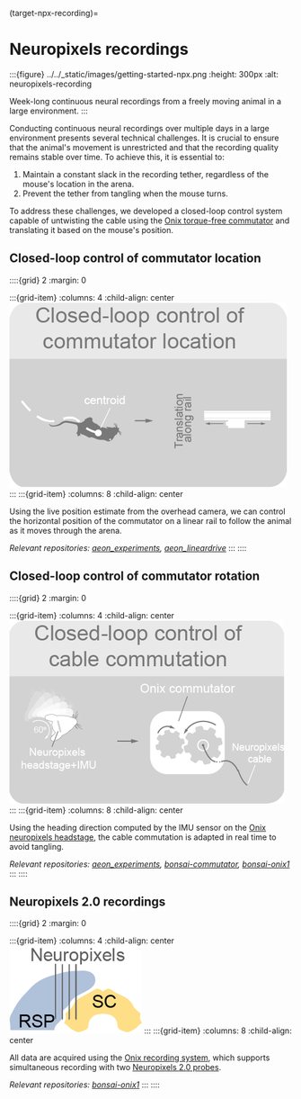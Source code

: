 (target-npx-recording)=
# Neuropixels recordings

:::{figure} ../../_static/images/getting-started-npx.png
:height: 300px
:alt: neuropixels-recording

Week-long continuous neural recordings from a freely moving animal in a large environment.
:::

Conducting continuous neural recordings over multiple days in a large environment presents several technical challenges. 
It is crucial to ensure that the animal's movement is unrestricted and that the recording quality remains stable over time. To achieve this, it is essential to:

1. Maintain a constant slack in the recording tether, regardless of the mouse's location in the arena.
2. Prevent the tether from tangling when the mouse turns.

To address these challenges, we developed a closed-loop control system capable of untwisting the cable using the [Onix torque-free commutator](https://open-ephys.org/commutator-info) and translating it based on the mouse's position.

## Closed-loop control of commutator location
::::{grid} 2
:margin: 0

:::{grid-item}
:columns: 4
:child-align: center
![commutator-location-control](../../_static/images/npx-commutator-location.png)
:::
:::{grid-item}
:columns: 8
:child-align: center

Using the live position estimate from the overhead camera, we can control the horizontal position of the commutator on a linear rail to follow the animal as it moves through the arena. 

*Relevant repositories: [aeon_experiments](aeon-experiments-github:), [aeon_lineardrive](aeon-lineardrive-github:)*
:::
::::

## Closed-loop control of commutator rotation
::::{grid} 2
:margin: 0

:::{grid-item}
:columns: 4
:child-align: center
![commutator-rotation-control](../../_static/images/npx-commutator-rotation.png)
:::
:::{grid-item}
:columns: 8
:child-align: center

Using the heading direction computed by the IMU sensor on the [Onix neuropixels headstage](https://open-ephys.github.io/onix-docs/Hardware%20Guide/Headstages/headstage-neuropix-2e-beta.html), the cable commutation is adapted in real time to avoid tangling.

*Relevant repositories: [aeon_experiments](aeon-experiments-github:), [bonsai-commutator](https://github.com/open-ephys/bonsai-commutator), [bonsai-onix1](https://github.com/open-ephys/onix-bonsai-onix1)*
:::
::::

## Neuropixels 2.0 recordings
::::{grid} 2
:margin: 0

:::{grid-item}
:columns: 4
:child-align: center
![npx-20-recordings](../../_static/images/npx-recording-sites.png)
:::
:::{grid-item}
:columns: 8
:child-align: center

All data are acquired using the [Onix recording system](https://open-ephys.github.io/onix-docs/index.html), which supports simultaneous recording with two [Neuropixels 2.0 probes](https://www.neuropixels.org/probe2-0). 

*Relevant repositories: [bonsai-onix1](https://github.com/open-ephys/onix-bonsai-onix1)*
:::
::::
